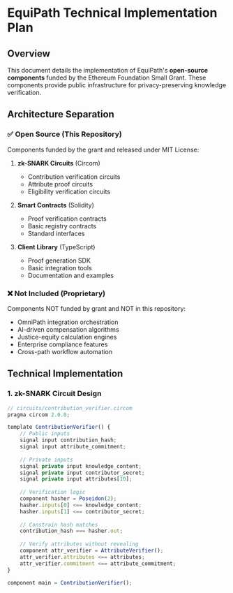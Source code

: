 # EquiPath Technical Implementation Plan

## Overview

This document details the implementation of EquiPath's **open-source components** funded by the Ethereum Foundation Small Grant. These components provide public infrastructure for privacy-preserving knowledge verification.

## Architecture Separation

### ✅ Open Source (This Repository)
Components funded by the grant and released under MIT License:

1. **zk-SNARK Circuits** (Circom)
   - Contribution verification circuits
   - Attribute proof circuits
   - Eligibility verification circuits

2. **Smart Contracts** (Solidity)
   - Proof verification contracts
   - Basic registry contracts
   - Standard interfaces

3. **Client Library** (TypeScript)
   - Proof generation SDK
   - Basic integration tools
   - Documentation and examples

### ❌ Not Included (Proprietary)
Components NOT funded by grant and NOT in this repository:

- OmniPath integration orchestration
- AI-driven compensation algorithms
- Justice-equity calculation engines
- Enterprise compliance features
- Cross-path workflow automation

## Technical Implementation

### 1. zk-SNARK Circuit Design

```javascript
// circuits/contribution_verifier.circom
pragma circom 2.0.0;

template ContributionVerifier() {
    // Public inputs
    signal input contribution_hash;
    signal input attribute_commitment;
    
    // Private inputs
    signal private input knowledge_content;
    signal private input contributor_secret;
    signal private input attributes[10];
    
    // Verification logic
    component hasher = Poseidon(2);
    hasher.inputs[0] <== knowledge_content;
    hasher.inputs[1] <== contributor_secret;
    
    // Constrain hash matches
    contribution_hash === hasher.out;
    
    // Verify attributes without revealing
    component attr_verifier = AttributeVerifier();
    attr_verifier.attributes <== attributes;
    attr_verifier.commitment <== attribute_commitment;
}

component main = ContributionVerifier();
